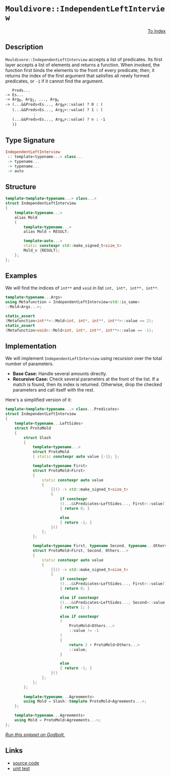 <!-- Copyright 2024 Feng Mofan
SPDX-License-Identifier: Apache-2.0 -->

# `Mouldivore::IndependentLeftInterview`

<p style='text-align: right;'><a href="../../../facilities/metafunctions.md#mouldivore-independent-left-interview">To Index</a></p>

## Description

`Mouldivore::IndependentLeftInterview` accepts a list of predicates.
Its first layer accepts a list of elements and returns a function.
When invoked, the function first binds the elements to the front of every predicate;
then, it returns the index of the first argument that satisfies all newly formed predicates, or `-1` if it cannot find the argument.

<pre><code>   Preds...
-> Es...
-> Arg<sub>0</sub>, Arg<sub>1</sub>, ..., Arg<sub>n</sub>
-> (...&&Preds&lt;Es..., Arg<sub>0</sub>&gt;::value) ? 0 : (
   (...&&Preds&lt;Es..., Arg<sub>1</sub>&gt;::value) ? 1 : (
            &vellip;
   (...&&Preds&lt;Es..., Arg<sub>n</sub>&gt;::value) ? n : -1
   ))</code></pre>

## Type Signature

```Haskell
IndependentLeftInterview
 :: template<typename...> class...
 -> typename...
 -> typename...
 -> auto
```

## Structure

```C++
template<template<typename...> class...>
struct IndependentLeftInterview
{
    template<typename...>
    alias Mold
    {
        template<typename...>
        alias Mold = RESULT;

        template<auto...>
        static constexpr std::make_signed_t<size_t>
        Mold_v {RESULT};
    };  
};
```

## Examples

We will find the indices of `int**` and `void` in list `int, int*, int**, int**`.

```C++
template<typename...Args>
using Metafunction = IndependentLeftInterview<std::is_same>
::Mold<Args...>;

static_assert
(Metafunction<int**>::Mold<int, int*, int**, int**>::value == 2);
static_assert
(Metafunction<void>::Mold<int, int*, int**, int**>::value == -1);
```

## Implementation

We will implement `IndependentLeftInterview` using recursion over the total number of parameters.

- **Base Case:** Handle several amounts directly.
- **Recursive Case:** Check several parameters at the front of the list.
If a match is found, then its index is returned.
Otherwise, drop the checked parameters and call itself with the rest.

Here's a simplified version of it:

```C++
template<template<typename...> class...Predicates>
struct IndependentLeftInterview
{
    template<typename...LeftSides>
    struct ProtoMold
    {
        struct Slash
        {
            template<typename...>
            struct ProtoMold
            { static constexpr auto value {-1}; };

            template<typename First>
            struct ProtoMold<First>
            {   
                static constexpr auto value 
                {
                    []() -> std::make_signed_t<size_t>
                    {
                        if constexpr 
                        ((...&&Predicates<LeftSides..., First>::value))
                        { return 0; }

                        else
                        { return -1; }
                    }()
                };
            };

            template<typename First, typename Second, typename...Others>
            struct ProtoMold<First, Second, Others...>
            {   
                static constexpr auto value 
                {
                    []() -> std::make_signed_t<size_t>
                    {
                        if constexpr 
                        ((...&&Predicates<LeftSides..., First>::value))
                        { return 0; }

                        else if constexpr 
                        ((...&&Predicates<LeftSides..., Second>::value))
                        { return 1; }

                        else if constexpr
                        (
                            ProtoMold<Others...>
                            ::value != -1
                        )
                        { 
                            return 2 + ProtoMold<Others...>
                            ::value; 
                        }

                        else
                        { return -1; }
                    }()
                };
            };
        };
        
        template<typename...Agreements>
        using Mold = Slash::template ProtoMold<Agreements...>;
    };

    template<typename...Agreements>
    using Mold = ProtoMold<Agreements...>;
};
```

[*Run this snippet on Godbolt.*](https://godbolt.org/#z:OYLghAFBqd5QCxAYwPYBMCmBRdBLAF1QCcAaPECAMzwBtMA7AQwFtMQByARg9KtQYEAysib0QXACx8BBAKoBnTAAUAHpwAMvAFYTStJg1DIApACYAQuYukl9ZATwDKjdAGFUtAK4sGIAGz%2BpK4AMngMmAByPgBGmMQgABxBAA6oCoRODB7evnppGY4CYRHRLHEJAOwAnLaY9kUMQgRMxAQ5Pn6BdQ1Zza0EJVGx8UlBCi1tHXlctpOD4cPlozUAlLaoXsTI7BzmAMzhyN5YANQm%2B24EAJ4pmAD6BMRMhAoX2CYaAIIHRyeY50uyAm6CwVHenx%2B3wImBYKQMMIuV1h8KYiMuNzuzDYADo8e9TscmAoFHiccpiJh8KIYW99h9vhNiF4HKcAJIMLBYrCCEKYKgEDkw4gANzwmAA7pCTJUrN9TgrTjC4QjMEjMYxWJgyXyBUI8Fg6QyvorTkyWQRThTUEQALKedCQ00yuUm02K82soQGBQIJ3uhUu/0B03K1Hoq63TW4/H04MhhWey3Wu0O%2BMJl1mlqOZCEgQTTCqFLEU5MLxEU4isReAEugC0XBlABELhZzpUW/tXemQ2HVeqo9iAQAxPDECYQ%2BUJj1PC1W4g21D22iOy6j8cESdu6fttuBqc700TNF4XNoBgFoslssVqveWsHw%2BB2U9p%2BBgCsVnfTYgq1OdYJEEQBAFgmAAaweDJgAidBHiRDIAC8Hk3ONHzfRUgzQ9D3TwKg8wvGEr3OLDsMVKAyXMfxKIpKlTzRTA6TcXVhANBiyVIU51wnelgLvGtVlWV9SN3U5KQILYGFODRW3bFtviE0j6iUBTsMzMSJP/Rsu1klSd2bX9dPdZtW0M4yu2lEj3T7eiByxLVOLHCYOI1IdTiETBz3QZzBy1MkAHkCAQeIjUMpN50XZdVzcLiCA49zPI4gKgvHCjUO3adM33dKn2PHN8MvYtS3LVBK2rB9ssPTCKvQkxP1qn8/wA%2Bks3QYDQIg%2B4oJguDLkQ5Ct2EjCX0s0jcPywjCsMp9yPxMwqLmmjqXoxjmP1Q12Icjd3l4sqBKmyrZVEzBxOISTpO04z5JG7ClIBMbzwKkt9p3GacUo6jKSW2kkVW1jSTxOKPIEVdsB2%2B89uumrDvU07Ti0ttLqharhNu057vzCbiGe6cIGxp8UyXNNLiS4LUuNQadzBmtTjAMALibTS8ZDQTIbfTMmZ3GHJLMc5LHC1MVyREmUtjcmKYTKm1Qu1mn0Rjn3Vu%2BXnWh46NIbGTEfF/SWeRjMOxM1mzNdPXO2NkMhOsiMXN8vEvmASlYUYAgQssrwMiMU5IsBBnvWJJAQEtgECcipE7YdthBH%2Bt643Mx8jYs9LA9s6NtVt%2B3MEdyOBsVN3wmAT2HW9/nCcFy4w4ziPnbJg2fn12OkYAegAKhb1u2/bhvIWb1vTgAFQY53Tjbzvvm79vx5bkekd%2BBhji8M4kXPHYUmdrdISTjEfJjHEvmIYAXa%2BXOPdtY6mCoLxZ8aIuOS5VwneYoV4jFSV4IIVqQDwBROq1LdgJDsu95RwhPXSEuVTz3GJEoNokIIAnxaOfS%2BWQkThAIC3baIB/5uBQRxFBTccGCBbvg1BTd0F8VrPsTsDMzCCXrmA5AECSTxE3N8WBp8EEOCQZcEUqADToMwdgtGBCiGEMEcQ0hZVvb000jQiwHB1i0E4O%2BXgfgOBaFIKgTgbhrDWDNJsbYtYzD7B4KQAgmg5HrDAiAd8kgcQaEkFwSo%2BwNDvg0HNfwZhEiJH0JwSQvAWASA0BoUgKi1EaI4LwBQIAgmmNUXI0gcBYAwEQCATYBAUjlnIJQNAcI6DxEiFqTgqhkh1n8JIU4wBkC5ikDiMwvBaJEGIAaPQ/BBAiDEOwKQMhBCKBUOoWJpBdCzAlM8FInAeDyMUcosx6jOB%2BXLOky0qA8JFP8CUspFSqk2J5hADwOT6BPUMVwVYvAYlaHWBAJA2SUi5LIBQCAVybkgGAFIMwfA6DCkiRAGI0yYjhFaNcMZvBfnMGINcPyMRtAeRicY7Jlc/IMFoAC/pWAYheGAG4MQtBIncF4FgUCRhxDIrHFCvAIoGLTMLB5csuxjEoPqNM2geAYjPFBR4LA0ynh4H8Ti0gZLiAxHSJgJssJDDAEZUYMx6wqAGH3gANXFBKPyWJAVdOEKIcQnSWnyCUGoaZgz9CipQNoyw%2BgmWRMgOsVAK8sjYrrCCemphLDWDMKEvljTDTwHWHYElzgICuGmH4WYoRFhlAqPkdImQBABvDYULIQxQ2jFmN6jhAh%2BhTE8J0PQybGhpoWKUEYCQk3zGjUWgY8aC0SC9XonYlbvEcCUcE6ZYTTgrLWeUypcMtmnAgLgQgJBeZGOOSYyV6wgpMCwAkX8pBLGSH2Diao%2BxKiSDsWYSQ/hAnvn8LUBRHBfGkH8UYnE/guD%2BESNURIJ7rFcHfAuoIITeBhIiVE4dsTzlJIuSk%2BZGS7kPP2fktgnBWgsBFJUOsTBCQGA9lwaoOIuC2LqfgBpTTZharaRq6QWqem6v6boV5wymCjJxRM%2BtUz%2BlhLmWk8spwlmlmIMB0D4GiRQZg3BjQ3bdnXP2QO6hJzJXxMuagPZ8RMn3ME5x0YQGQN1iY886oXAgk0FoB8yg3z%2BnAv%2BSq9ToLwWQocCq2FTt4WIumSitFGLaBYpVXi0VhK1H4EpBwsl2K1GUuQNSlVdKd1qMZcy/5bLdhqM5dy4xfKBVKGFfisVec%2BPSqYHKhVSrGAqtQ%2BqjpGHZBYb6Wo3DBqJWOqsCanz5qp1WsaLa%2B1FD8vOtdfEd15KLU9B9X4P1nIS3BE5OW5YhbSAFEjdkDNMwesRsaJ1sNSb6hNdzW17NfR5ijcTXMAY025shorUcjYWwa3rZ3Q2%2B9MyOC0fo2BiDoq4Ysdsd23tDSB1HN46%2B0dmBx2jCnTuvdB6YN2MqDeyojjJCrtKbMPbj7bDPtOXEhJyTUkLJE7%2BvJBSOBAdKacFgCgRS5hFNBnEqoJgIb7e65psg0NpdVZlvVIB9ikHw4R8ZdbdtNtmV%2BxZeFEdlJR2jysmPseWh2WJm5A79hDrB%2BcgTQnblZN5/skAaOUgpHuBj6o9wucQLo6Ut5SngoqZ%2BX80FmntdgohVC/Tgm4UIqRXZzAqL0WYuxcY6zBKAu4uJY58l/TXPuZ5Z5hlTKWXXH8xyxpwXeChcFRFmz0XX18BlQoeVkpEsqOMSl9pEh0vdJ1VlnQ5PcvGGNTYIrnr1HWvzJwBuQEquWBdQ%2Bt1f188zd9f6gbgb2voHm913rjQ2tt7jatrrWaJspqaMWhvvfeippW/mnvpb025Eb8eNoLfa0KGrR04jdOyOcEO0jtn6POfLW51d/tBxbsvrOQ9p7k7iNvZAGYGD%2Bx9jvhcfYwJt/KinsbWv8JIPokjunSASQ7553viJBzTVCSDVCOKLpcAU47r7CkahKcB3Yn51q1Jv5wEf5C7rB8oZDOCSBAA)

## Links

- [source code](../../../../conceptrodon/mouldivore/independent_left_interview.hpp)
- [unit test](../../../../tests/unit/metafunctions/mouldivore/independent_left_interview.test.hpp)
